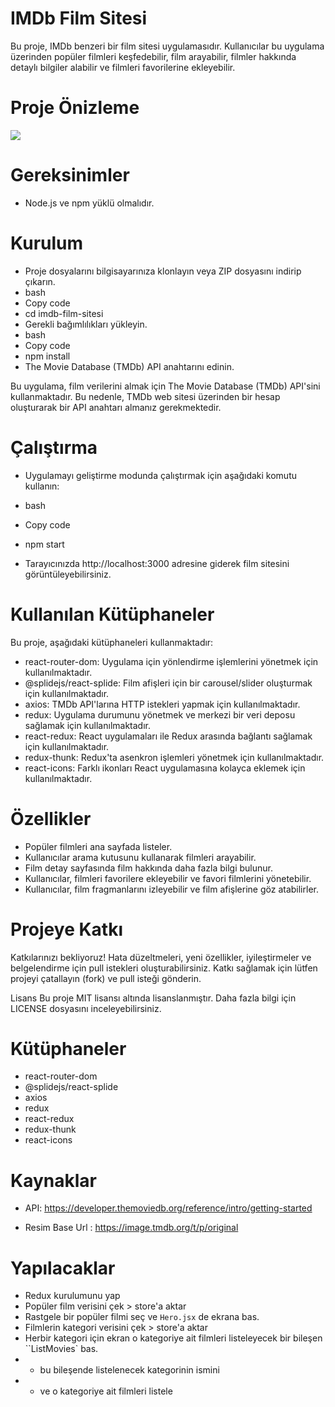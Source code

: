 # IMDb Film Sitesi

Bu proje, IMDb benzeri bir film sitesi uygulamasıdır. Kullanıcılar bu uygulama üzerinden popüler filmleri keşfedebilir, film arayabilir, filmler hakkında detaylı bilgiler alabilir ve filmleri favorilerine ekleyebilir.

# Proje Önizleme
<img src="/gif/gif.gif"/>

# Gereksinimler
- Node.js ve npm yüklü olmalıdır.

# Kurulum

- Proje dosyalarını bilgisayarınıza klonlayın veya ZIP dosyasını indirip çıkarın.
- bash
- Copy code
- cd imdb-film-sitesi
- Gerekli bağımlılıkları yükleyin.
- bash
- Copy code
- npm install
- The Movie Database (TMDb) API anahtarını edinin.

Bu uygulama, film verilerini almak için The Movie Database (TMDb) API'sini kullanmaktadır. Bu nedenle, TMDb web sitesi üzerinden bir hesap oluşturarak bir API anahtarı almanız gerekmektedir.


# Çalıştırma
- Uygulamayı geliştirme modunda çalıştırmak için aşağıdaki komutu kullanın:

- bash
- Copy code
- npm start
- Tarayıcınızda http://localhost:3000 adresine giderek film sitesini görüntüleyebilirsiniz.

# Kullanılan Kütüphaneler
Bu proje, aşağıdaki kütüphaneleri kullanmaktadır:

- react-router-dom: Uygulama için yönlendirme işlemlerini yönetmek için kullanılmaktadır.
- @splidejs/react-splide: Film afişleri için bir carousel/slider oluşturmak için kullanılmaktadır.
- axios: TMDb API'larına HTTP istekleri yapmak için kullanılmaktadır.
- redux: Uygulama durumunu yönetmek ve merkezi bir veri deposu sağlamak için kullanılmaktadır.
- react-redux: React uygulamaları ile Redux arasında bağlantı sağlamak için kullanılmaktadır.
- redux-thunk: Redux'ta asenkron işlemleri yönetmek için kullanılmaktadır.
- react-icons: Farklı ikonları React uygulamasına kolayca eklemek için kullanılmaktadır.

# Özellikler
- Popüler filmleri ana sayfada listeler.
- Kullanıcılar arama kutusunu kullanarak filmleri arayabilir.
- Film detay sayfasında film hakkında daha fazla bilgi bulunur.
- Kullanıcılar, filmleri favorilere ekleyebilir ve favori filmlerini yönetebilir.
- Kullanıcılar, film fragmanlarını izleyebilir ve film afişlerine göz atabilirler.

# Projeye Katkı
Katkılarınızı bekliyoruz! Hata düzeltmeleri, yeni özellikler, iyileştirmeler ve belgelendirme için pull istekleri oluşturabilirsiniz. Katkı sağlamak için lütfen projeyi çatallayın (fork) ve pull isteği gönderin.

Lisans
Bu proje MIT lisansı altında lisanslanmıştır. Daha fazla bilgi için LICENSE dosyasını inceleyebilirsiniz.


# Kütüphaneler

- react-router-dom
- @splidejs/react-splide
- axios
- redux
- react-redux
- redux-thunk
- react-icons

# Kaynaklar

- API: https://developer.themoviedb.org/reference/intro/getting-started

- Resim Base Url : https://image.tmdb.org/t/p/original

# Yapılacaklar

- Redux kurulumunu yap
- Popüler film verisini çek > store'a aktar
- Rastgele bir popüler filmi seç ve `Hero.jsx` de ekrana bas.
- Filmlerin kategori verisini çek > store'a aktar
- Herbir kategori için ekran o kategoriye ait filmleri listeleyecek bir bileşen ``ListMovies` bas.
- - bu bileşende listelenecek kategorinin ismini
- - ve o kategoriye ait filmleri listele
